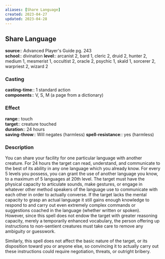 ```yaml
---
aliases: [Share Language]
created: 2023-04-27
updated: 2023-04-28
---
```


## Share Language

**source**:: Advanced Player's Guide pg. 243  
**school**:: divination
**level**:: arcanist 2, bard 1, cleric 2, druid 2, hunter 2, medium 1, mesmerist 1, occultist 2, oracle 2, psychic 1, skald 1, sorcerer 2, warpriest 2, wizard 2

### Casting

**casting-time**:: 1 standard action  
**components**:: V, S, M (a page from a dictionary)

### Effect

**range**:: touch  
**target**:: creature touched  
**duration**:: 24 hours  
**saving-throw**:: Will negates (harmless)
**spell-resistance**:: yes (harmless)

### Description

You can share your facility for one particular language with another creature. For 24 hours the target can read, understand, and communicate to the best of its ability in any one language which you already know. For every 5 levels you possess, you can grant the use of another language you know, to a maximum of 5 languages at 20th level. The target must have the physical capacity to articulate sounds, make gestures, or engage in whatever other method speakers of the language use to communicate with each other in order to actually converse. If the target lacks the mental capacity to grasp an actual language it still gains enough knowledge to respond to and carry out even extremely complex commands or suggestions coached in the language (whether written or spoken). However, since this spell does not endow the target with greater reasoning capacity, merely a temporarily enhanced vocabulary, the person offering up instructions to non-sentient creatures must take care to remove any ambiguity or guesswork.  
  
Similarly, this spell does not affect the basic nature of the target, or its disposition toward you or anyone else, so convincing it to actually carry out these instructions could require negotiation, threats, or outright bribery.
